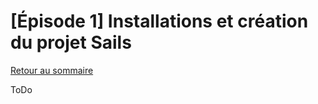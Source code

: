 # [Épisode 1] Installations et création du projet Sails

[Retour au sommaire](https://github.com/SailsToDoAppTutorial/Francais/blob/master/Ep1#Épisode-1-installations-et-création-du-projet-sails)

ToDo